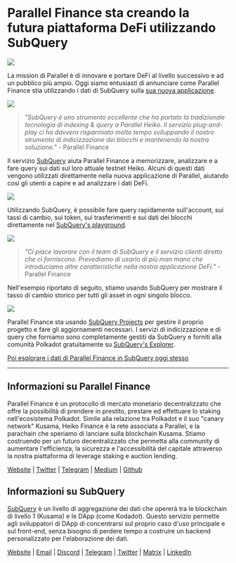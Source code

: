 # Parallel Finance sta creando la futura piattaforma DeFi utilizzando SubQuery

![](https://cdn-images-1.medium.com/max/1600/1*WcFjuL_ncmHpgzVhaXDUdg.png)

La mission di Parallel è di innovare e portare DeFi al livello successivo e ad un pubblico più ampio. Oggi siamo entusiasti di annunciare come Parallel Finance stia utilizzando i dati di SubQuery sulla [sua nuova applicazione](https://testnet.parallel.fi/#/overview).

![](https://cdn-images-1.medium.com/max/1600/1*5Ru0mv1hq86BuBhGwsmoqQ.png)

> *"SubQuery è uno strumento eccellente che ha portato la tradizionale tecnologia di indexing & query a Parallel Heiko. Il servizio plug-and-play ci ha davvero risparmiato molto tempo sviluppando il nostro strumento di indicizzazione dei blocchi e mantenendo la nostra soluzione."* - Parallel Finance

Il servizio [SubQuery](https://subquery.network/) aiuta Parallel Finance a memorizzare, analizzare e a fare query sui dati sul loro attuale testnet Heiko. Alcuni di questi dati vengono utilizzati direttamente nella nuova applicazione di Parallel, aiutando così gli utenti a capire e ad analizzare i dati DeFi.

![](https://miro.medium.com/max/1200/1*Lmk8BvWg2YYTDZggHN82VQ.gif)

Utilizzando SubQuery, è possibile fare query rapidamente sull'account, sui tassi di cambio, sui token, sui trasferimenti e sui dati dei blocchi direttamente nel [SubQuery's playground](https://explorer.subquery.network/subquery/parallel-finance/parallel-finance).

![](https://cdn-images-1.medium.com/max/1600/1*FDRgez-G26x1DkWqCkORMQ.png)

> *"Ci piace lavorare con il team di SubQuery e il servizio clienti diretto che ci forniscono. Prevediamo di usarlo di più man mano che introduciamo altre caratteristiche nella nostra applicazione DeFi."* - Parallel Finance

Nell'esempio riportato di seguito, stiamo usando SubQuery per mostrare il tasso di cambio storico per tutti gli asset in ogni singolo blocco.

![](https://cdn-images-1.medium.com/max/1600/1*yctQKMNqdOnICNblJk9njw.png)

Parallel Finance sta usando [SubQuery Projects](https://project.subquery.network/) per gestire il proprio progetto e fare gli aggiornamenti necessari. I servizi di indicizzazione e di query che forniamo sono completamente gestiti da SubQuery e forniti alla comunità Polkadot gratuitamente su [SubQuery's Explorer](https://explorer.subquery.network/).

[Poi esplorare i dati di Parallel Finance in SubQuery oggi stesso](https://explorer.subquery.network/subquery/parallel-finance/parallel-finance)

---

## Informazioni su Parallel Finance

Parallel Finance è un protocollo di mercato monetario decentralizzato che offre la possibilità di prendere in prestito, prestare ed effettuare lo staking nell'ecosistema Polkadot. Simile alla relazione tra Polkadot e il suo "canary network" Kusama, Heiko Finance è la rete associata a Parallel, e la parachain che speriamo di lanciare sulla blockchain Kusama. Stiamo costruendo per un futuro decentralizzato che permetta alla community di aumentare l'efficienza, la sicurezza e l'accessibilità del capitale attraverso la nostra piattaforma di leverage staking e auction lending.

[Website](https://parallel.fi/) | [Twitter](https://twitter.com/ParallelFi) | [Telegram](https://t.me/parallelfi) | [Medium](https://parallelfinance.medium.com/) | [Github](https://github.com/parallel-finance/parallel-dapp/blob/master/parallel.gif)

## Informazioni su SubQuery

[SubQuery](https://subquery.network/) è un livello di aggregazione dei dati che opererà tra le blockchain di livello 1 (Kusama) e le DApp (come Kodadot). Questo servizio permette agli sviluppatori di DApp di concentrarsi sul proprio caso d'uso principale e sul front-end, senza bisogno di perdere tempo a costruire un backend personalizzato per l'elaborazione dei dati.

[Website](https://subquery.network/) | [Email](mailto:hello@subquery.network) | [Discord](https://discord.com/invite/78zg8aBSMG) | [Telegram](https://t.me/subquerynetwork) | [Twitter](https://twitter.com/subquerynetwork) | [Matrix](https://matrix.to/#/#subquery:matrix.org) | [LinkedIn](https://www.linkedin.com/company/subquery)
